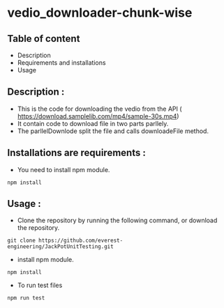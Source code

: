 # vedio_downloader-chunk-wise

## Table of content 
- Description
- Requirements and installations
- Usage
## Description :

- This is the code for downloading the vedio from the API ( https://download.samplelib.com/mp4/sample-30s.mp4)
- It contain code to download file in two parts parllely.
- The parllelDownlode split the file and calls downloadeFile method.

## Installations are requirements :
- You need to install npm module.
```
npm install
```
## Usage :
- Clone the repository by running the following command, or download the repository.
```
git clone https://github.com/everest-engineering/JackPotUnitTesting.git
```
- install npm module.
```
npm install
```
- To run test files 
```
npm run test
```
